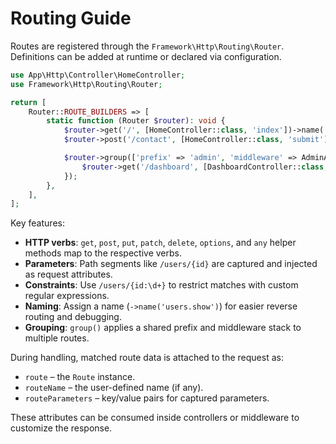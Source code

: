 # Routing Guide

Routes are registered through the `Framework\Http\Routing\Router`. Definitions can be added at runtime or declared via configuration.

```php
use App\Http\Controller\HomeController;
use Framework\Http\Routing\Router;

return [
    Router::ROUTE_BUILDERS => [
        static function (Router $router): void {
            $router->get('/', [HomeController::class, 'index'])->name('home');
            $router->post('/contact', [HomeController::class, 'submit']);

            $router->group(['prefix' => 'admin', 'middleware' => AdminAuthMiddleware::class], static function (Router $router): void {
                $router->get('/dashboard', [DashboardController::class, 'show']);
            });
        },
    ],
];
```

Key features:

- **HTTP verbs**: `get`, `post`, `put`, `patch`, `delete`, `options`, and `any` helper methods map to the respective verbs.
- **Parameters**: Path segments like `/users/{id}` are captured and injected as request attributes.
- **Constraints**: Use `/users/{id:\d+}` to restrict matches with custom regular expressions.
- **Naming**: Assign a name (`->name('users.show')`) for easier reverse routing and debugging.
- **Grouping**: `group()` applies a shared prefix and middleware stack to multiple routes.

During handling, matched route data is attached to the request as:

- `route` – the `Route` instance.
- `routeName` – the user-defined name (if any).
- `routeParameters` – key/value pairs for captured parameters.

These attributes can be consumed inside controllers or middleware to customize the response.
